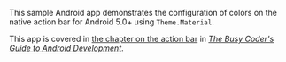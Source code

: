 This sample Android app demonstrates
the configuration of colors on the native action bar for Android 5.0+ using `Theme.Material`.

This app is covered in 
[the chapter on the action bar](https://commonsware.com/Android/previews/the-action-bar)
in [*The Busy Coder's Guide to Android Development*](https://commonsware.com/Android/).

